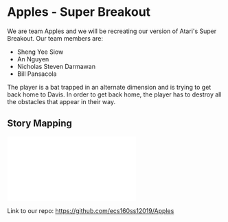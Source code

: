 # Apples - Super Breakout

We are team Apples and we will be recreating our version of Atari's Super Breakout. Our team members are:
- Sheng Yee Siow
- An Nguyen
- Nicholas Steven Darmawan
- Bill Pansacola

The player is a bat trapped in an alternate dimension and is trying to get back home to Davis. In order to get back home, the player has to destroy all the obstacles that appear in their way.

## Story Mapping

![Story Mapping](StoryMapping.md)

Link to our repo: 
https://github.com/ecs160ss12019/Apples

